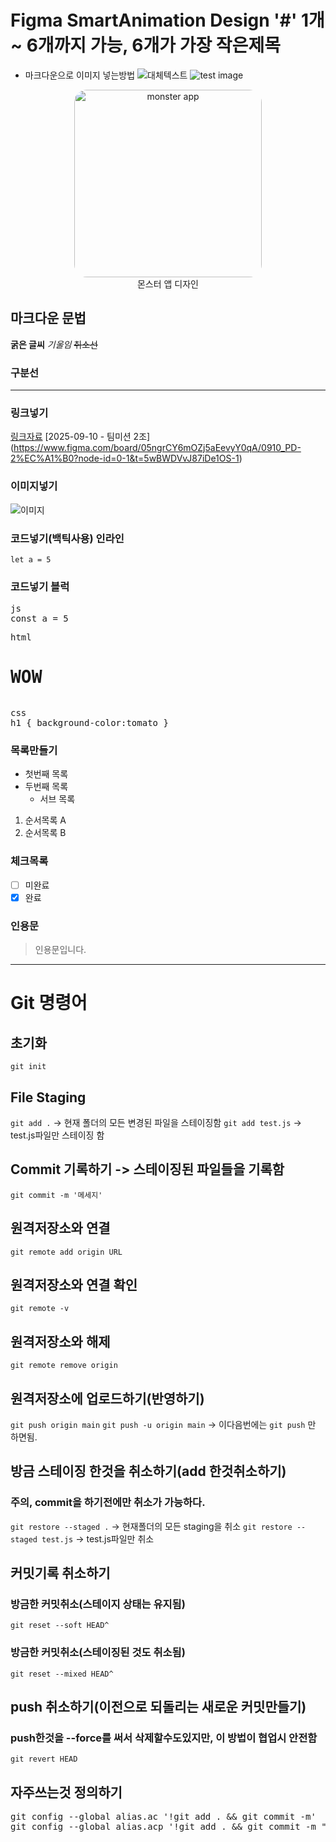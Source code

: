 # Figma SmartAnimation Design '#' 1개 ~ 6개까지 가능, 6개가 가장 작은제목

- 마크다운으로 이미지 넣는방법 ![대체텍스트](이미지경로)
  ![test image](./images/icon/home.svg)

<figure style="text-align:center;">
    <img src="./images/monster_1.png" alt="monster app" style="width:300px;border-radius:20px">
    <figcaption>몬스터 앱 디자인</figcaption>
</figure>

## 마크다운 문법

**굵은 글씨**
_기울임_
~~취소선~~

### 구분선

---

### 링크넣기

[링크자료](https://www.naver.com)
[2025-09-10 - 팀미션 2조]
(https://www.figma.com/board/05ngrCY6mOZj5aEevyY0qA/0910_PD-2%EC%A1%B0?node-id=0-1&t=5wBWDVvJ87iDe1OS-1)
### 이미지넣기

![이미지](이미지경로)

### 코드넣기(백틱사용) 인라인

`let a = 5`

### 코드넣기 블럭

<pre>js<br>const a = 5</pre>
<pre>html<br><h1>WOW</h1></pre>
<pre>css<br>h1 { background-color:tomato }</pre>

### 목록만들기

- 첫번째 목록
- 두번째 목록
  - 서브 목록

1. 순서목록 A
2. 순서목록 B

### 체크목록

- [ ] 미완료
- [x] 완료

### 인용문

> 인용문입니다. <br>

---

# Git 명령어

## 초기화

`git init`

## File Staging

`git add .` -> 현재 폴더의 모든 변경된 파일을 스테이징함
`git add test.js` -> test.js파일만 스테이징 함

## Commit 기록하기 -> 스테이징된 파일들을 기록함

`git commit -m '메세지'`

## 원격저장소와 연결

`git remote add origin URL`

## 원격저장소와 연결 확인

`git remote -v`

## 원격저장소와 해제

`git remote remove origin`

## 원격저장소에 업로드하기(반영하기)

`git push origin main`
`git push -u origin main` -> 이다음번에는 `git push` 만 하면됨.

## 방금 스테이징 한것을 취소하기(add 한것취소하기)

### 주의, commit을 하기전에만 취소가 가능하다.

`git restore --staged .` -> 현재폴더의 모든 staging을 취소
`git restore --staged test.js` -> test.js파일만 취소

## 커밋기록 취소하기

### 방금한 커밋취소(스테이지 상태는 유지됨)

`git reset --soft HEAD^`

### 방금한 커밋취소(스테이징된 것도 취소됨)

`git reset --mixed HEAD^`

## push 취소하기(이전으로 되돌리는 새로운 커밋만들기)

### push한것을 --force를 써서 삭제할수도있지만, 이 방법이 협업시 안전함

`git revert HEAD`

## 자주쓰는것 정의하기

<pre>
git config --global alias.ac '!git add . && git commit -m'
git config --global alias.acp '!git add . && git commit -m "update" && git push origin main"
</pre>

